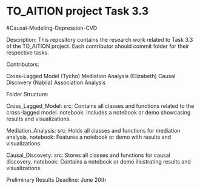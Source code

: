 # TO_AITION project Task 3.3 
#Causal-Modeling-Depression-CVD

Description: This repository contains the research work related to Task 3.3 of the TO_AITION project. Each contributor should commit folder for their respective tasks.

Contributors:

Cross-Lagged Model (Tycho)
Mediation Analysis (Elizabeth)
Causal Discovery (Nabila)
Association Analysis

Folder Structure:

Cross_Lagged_Model:
src: Contains all classes and functions related to the cross-lagged model.
notebook: Includes a notebook or demo showcasing results and visualizations.

Mediation_Analysis:
src: Holds all classes and functions for mediation analysis.
notebook: Features a notebook or demo with results and visualizations.

Causal_Discovery:
src: Stores all classes and functions for causal discovery.
notebook: Contains a notebook or demo illustrating results and visualizations.


Preliminary Results Deadline: June 20th



